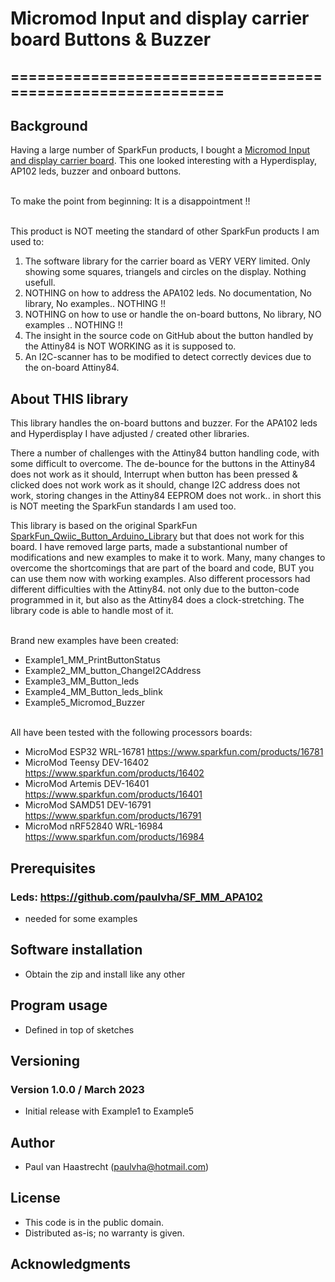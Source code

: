 # Micromod Input and display carrier board Buttons & Buzzer

## ===========================================================

## Background
Having a large number of SparkFun products, I bought a [Micromod Input and display carrier board](https://www.sparkfun.com/products/16985). This one looked interesting with a Hyperdisplay, AP102 leds, buzzer and onboard buttons.

<br>To make the point from beginning: It is a disappointment !!

<br>This product is NOT meeting the standard of other SparkFun products I am used to:
1. The software library for the carrier board as VERY VERY limited. Only showing some squares, triangels and circles on the display. Nothing usefull.
2. NOTHING on how to address the APA102 leds. No documentation, No library, No examples.. NOTHING !!
3. NOTHING on how to use or handle the on-board buttons, No library, NO examples .. NOTHING !!
4. The insight in the source code on GitHub about the button handled by the Attiny84 is NOT WORKING as it is supposed to.
5. An I2C-scanner has to be modified to detect correctly devices due to the on-board Attiny84.

## About THIS library
This library handles the on-board buttons and buzzer. For the APA102 leds and Hyperdisplay I have adjusted / created other libraries.

There a number of challenges with the Attiny84 button handling code, with some difficult to overcome. The de-bounce for the buttons in the Attiny84 does not work as it should, Interrupt when button has been pressed & clicked does not work work as it should, change I2C address does not work, storing changes in the Attiny84 EEPROM does not work.. in short this is NOT meeting the SparkFun standards I am used too.

This library is based on the original SparkFun [SparkFun_Qwiic_Button_Arduino_Library](https://github.com/sparkfun/SparkFun_Qwiic_Button_Arduino_Library) but that does not work for this board. I have removed large parts, made a substantional number of modifications and new examples to make it to work.  Many, many changes to overcome the shortcomings that are part of the board and code, BUT you can use them now with working examples. Also different processors had different difficulties with the Attiny84. not only due to the button-code programmed in it, but also as the Attiny84 does a clock-stretching. The library code is able to handle most of it.

<br>Brand new examples have been created:
 * Example1_MM_PrintButtonStatus
 * Example2_MM_button_ChangeI2CAddress
 * Example3_MM_Button_leds
 * Example4_MM_Button_leds_blink
 * Example5_Micromod_Buzzer

<br>All have been tested with the following processors boards:
 * MicroMod ESP32 WRL-16781  https://www.sparkfun.com/products/16781
 * MicroMod Teensy DEV-16402 https://www.sparkfun.com/products/16402
 * MicroMod Artemis DEV-16401 https://www.sparkfun.com/products/16401
 * MicroMod SAMD51 DEV-16791 https://www.sparkfun.com/products/16791
 * MicroMod nRF52840 WRL-16984 https://www.sparkfun.com/products/16984

## Prerequisites

### Leds: https://github.com/paulvha/SF_MM_APA102
 * needed for some examples

## Software installation
 * Obtain the zip and install like any other

## Program usage
 * Defined in top of sketches

## Versioning

### Version 1.0.0 / March 2023
 * Initial release with Example1 to Example5

## Author
 * Paul van Haastrecht (paulvha@hotmail.com)

## License
 * This code is in the public domain.
 * Distributed as-is; no warranty is given.

## Acknowledgments
